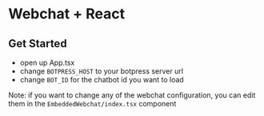 # Webchat + React

## Get Started

- open up App.tsx
- change `BOTPRESS_HOST` to your botpress server url
- change `BOT_ID` for the chatbot id you want to load

Note: if you want to change any of the webchat configuration, you can edit them in the `EmbeddedWebchat/index.tsx` component
